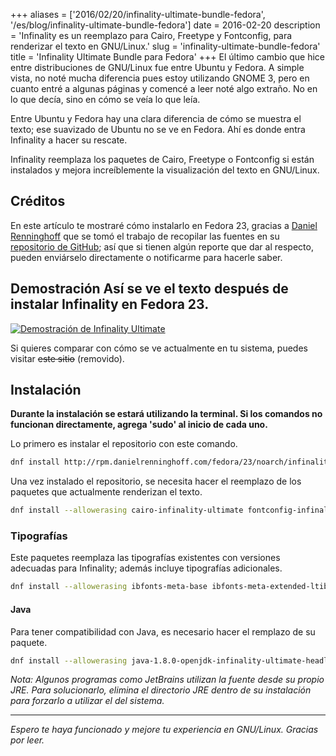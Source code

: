 +++
aliases = ['2016/02/20/infinality-ultimate-bundle-fedora', '/es/blog/infinality-ultimate-bundle-fedora']
date = 2016-02-20
description = 'Infinality es un reemplazo para Cairo, Freetype y Fontconfig, para renderizar el texto en GNU/Linux.'
slug = 'infinality-ultimate-bundle-fedora'
title = 'Infinality Ultimate Bundle para Fedora'
+++
El último cambio que hice entre distribuciones de GNU/Linux fue entre Ubuntu y
Fedora. A simple vista, no noté mucha diferencia pues estoy utilizando GNOME 3,
pero en cuanto entré a algunas páginas y comencé a leer noté algo extraño. No en
lo que decía, sino en cómo se veía lo que leía. <!-- more -->

Entre Ubuntu y Fedora hay una clara diferencia de cómo se muestra el texto; ese
suavizado de Ubuntu no se ve en Fedora. Ahí es donde entra Infinality a hacer su
rescate.

Infinality reemplaza los paquetes de Cairo, Freetype o Fontconfig si están
instalados y mejora increíblemente la visualización del texto en GNU/Linux.

## Créditos

En este artículo te mostraré cómo instalarlo en Fedora 23, gracias a [Daniel
Renninghoff](https://danielrenninghoff.com/) que se tomó el trabajo de recopilar
las fuentes en su [repositorio de
GitHub](https://github.com/drenninghoff/infinality-ultimate-fedora); así que si
tienen algún reporte que dar al respecto, pueden enviárselo directamente o
notificarme para hacerle saber.

## Demostración Así se ve el texto después de instalar Infinality en Fedora 23.

[![Demostración de Infinality
Ultimate](/img/2016/02/infinality-demo.png)](/img/2016/02/infinality-demo.png)

Si quieres comparar con cómo se ve actualmente en tu sistema, puedes visitar
~~este sitio~~ (removido).

## Instalación

**Durante la instalación se estará utilizando la terminal. Si los comandos no
funcionan directamente, agrega 'sudo' al inicio de cada uno.**

Lo primero es instalar el repositorio con este comando.

```bash 
dnf install http://rpm.danielrenninghoff.com/fedora/23/noarch/infinality-ultimate-repo-23-2.noarch.rpm
```

Una vez instalado el repositorio, se necesita hacer el reemplazo de los paquetes
que actualmente renderizan el texto.

```bash
dnf install --allowerasing cairo-infinality-ultimate fontconfig-infinality-ultimate freetype-infinality-ultimate 
```

### Tipografías

Este paquetes reemplaza las tipografías existentes con versiones adecuadas para
Infinality; además incluye tipografías adicionales.

```bash 
dnf install --allowerasing ibfonts-meta-base ibfonts-meta-extended-ltibfonts-meta-extended 
```

#### Java

Para tener compatibilidad con Java, es necesario hacer el remplazo de su paquete.

```bash 
dnf install --allowerasing java-1.8.0-openjdk-infinality-ultimate-headless 
```

*Nota: Algunos programas como JetBrains utilizan la fuente desde su propio JRE.
Para solucionarlo, elimina el directorio JRE dentro de su instalación para
forzarlo a utilizar el del sistema.*

- - - - 
*Espero te haya funcionado y mejore tu experiencia en GNU/Linux. Gracias por leer.*
